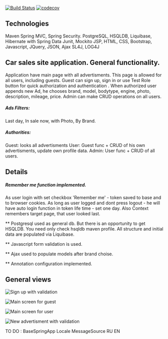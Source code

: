 [![Build Status](https://travis-ci.org/baratrumus/CarSalesSite.svg?branch=master)](https://travis-ci.org/baratrumus/CarSalesSite/withSpring)
[![codecov](https://codecov.io/gh/baratrumus/CarSalesSite/branch/master/graph/badge.svg)](https://codecov.io/gh/baratrumus/CarSalesSite/withSpring)


## Technologies
Maven
Spring MVC, Spring Security. 
PostgreSQL, HSQLDB, Liquibase, Hibernate with Spring Data
Junit, Mockito
JSP, HTML, CSS, Bootstrap, Javascript, JQuery, JSON, Ajax
SL4J, LOG4J


## Car sales site application. General functionality.
Application have main page with all advertisments. This page is allowed for all users, including guests.
Guest can sign up, sign in or use Test Role button for quick authorization and authentication .
When authorized user appends new Ad, he chooses brand, model, bodytype, engine, photo, description, mileage, price.
Admin can make CRUD operations on all users.

##### Ads Filters:
Last day, In sale now, with Photo, By Brand.

##### Authorities:
Guest: looks all advertisments
User: Guest func + CRUD of his own advertisments, update own profile data. 
Admin: User func + CRUD of all users.

## Details 

##### Remember me function implemented. 
As user login with set checkbox 'Remember me' - token saved to base and to browser cookies.  As long as user logged and dont press logout - he will have auto login function in token life time - set one day.
Also Context remembers target page, that user looked last.

** Postgresql used as general db. But there is an opportunity to get HSQLDB. You need only check hsqldb maven profile. 
All structure and initial data are populated via Liquibase.

** Javascript form validation is used.

** Ajax used to populate models after brand choise.

** Annotation configuration implemented.


## General views

 ![Sign up with validation](readmePisc/signup.jpg) 
 
 ![Main screen for guest](readmePisc/guestMain.jpg) 
  
 ![Main screen for user](readmePisc/userMain.jpg) 
   
 ![New advertisment with validation](readmePisc/newAd.jpg) 
 


TO DO :
BaseSpringApp Locale MessageSource RU EN

